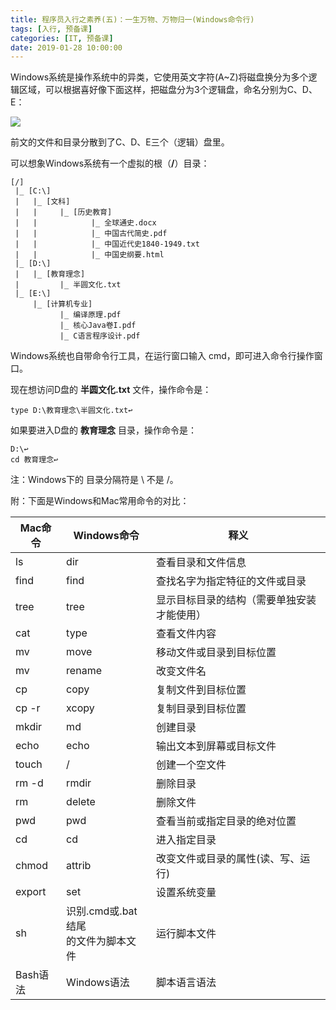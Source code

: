 ```yaml
---
title: 程序员入行之素养(五)：一生万物、万物归一(Windows命令行)
tags: [入行, 预备课]
categories: [IT, 预备课]
date: 2019-01-28 10:00:00
---
```


Windows系统是操作系统中的异类，它使用英文字符(A~Z)将磁盘换分为多个逻辑区域，可以根据喜好像下面这样，把磁盘分为3个逻辑盘，命名分别为C、D、E：

![](https://img-camp.banyuan.club/prep/win-disk.png?x-oss-process=image/resize,w_630/sharpen,100)


前文的文件和目录分散到了C、D、E三个（逻辑）盘里。



可以想象Windows系统有一个虚拟的根（**/**）目录：
```
[/]
 |_ [C:\]
 |   |_ [文科]
 |   |     |_ [历史教育]
 |   |            |_ 全球通史.docx
 |   |            |_ 中国古代简史.pdf
 |   |            |_ 中国近代史1840-1949.txt
 |   |            |_ 中国史纲要.html
 |_ [D:\]
 |   |_ [教育理念]
 |         |_ 半圆文化.txt
 |_ [E:\]
     |_ [计算机专业]
           |_ 编译原理.pdf
           |_ 核心Java卷I.pdf
           |_ C语言程序设计.pdf
```

Windows系统也自带命令行工具，在运行窗口输入 cmd，即可进入命令行操作窗口。

现在想访问D盘的 **半圆文化.txt** 文件，操作命令是：

```
type D:\教育理念\半圆文化.txt↩
```
如果要进入D盘的 **教育理念** 目录，操作命令是：
```
D:\↩
cd 教育理念↩
```

注：Windows下的 目录分隔符是 \ 不是 /。

附：下面是Windows和Mac常用命令的对比：

|Mac命令|Windows命令|释义|
|---|---|---| 
|ls|dir|查看目录和文件信息|
|find|find|查找名字为指定特征的文件或目录|
|tree|tree|显示目标目录的结构（需要单独安装才能使用）|
|cat|type|查看文件内容|
|mv|move|移动文件或目录到目标位置|
|mv|rename|改变文件名|
|cp|copy|复制文件到目标位置|
|cp -r|xcopy|复制目录到目标位置|
|mkdir|md|创建目录|
|echo|echo|输出文本到屏幕或目标文件|
|touch|/|创建一个空文件|
|rm -d|rmdir|删除目录|
|rm|delete|删除文件|
|pwd|pwd|查看当前或指定目录的绝对位置|
|cd|cd|进入指定目录|
|chmod|attrib|改变文件或目录的属性(读、写、运行)|
|export|set|设置系统变量|
|sh|识别.cmd或.bat结尾<br/>的文件为脚本文件|运行脚本文件|
|Bash语法|Windows语法|脚本语言语法|